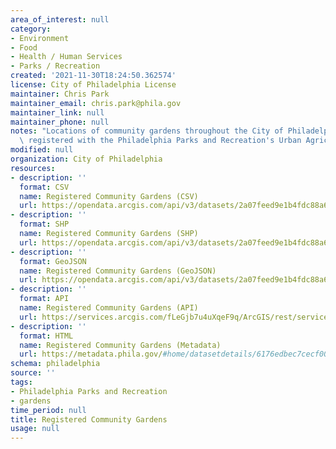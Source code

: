 ```yaml
---
area_of_interest: null
category:
- Environment
- Food
- Health / Human Services
- Parks / Recreation
created: '2021-11-30T18:24:50.362574'
license: City of Philadelphia License
maintainer: Chris Park
maintainer_email: chris.park@phila.gov
maintainer_link: null
maintainer_phone: null
notes: "Locations of community gardens throughout the City of Philadelphia that are\
  \ registered with the Philadelphia Parks and Recreation's Urban Agriculture Team."
modified: null
organization: City of Philadelphia
resources:
- description: ''
  format: CSV
  name: Registered Community Gardens (CSV)
  url: https://opendata.arcgis.com/api/v3/datasets/2a07feed9e1b4fdc88a64b70c0658c74_0/downloads/data?format=csv&spatialRefId=4326
- description: ''
  format: SHP
  name: Registered Community Gardens (SHP)
  url: https://opendata.arcgis.com/api/v3/datasets/2a07feed9e1b4fdc88a64b70c0658c74_0/downloads/data?format=shp&spatialRefId=4326
- description: ''
  format: GeoJSON
  name: Registered Community Gardens (GeoJSON)
  url: https://opendata.arcgis.com/api/v3/datasets/2a07feed9e1b4fdc88a64b70c0658c74_0/downloads/data?format=geojson&spatialRefId=4326
- description: ''
  format: API
  name: Registered Community Gardens (API)
  url: https://services.arcgis.com/fLeGjb7u4uXqeF9q/ArcGIS/rest/services/Registered_Community_Gardens/FeatureServer/0/query?where=1%3D1
- description: ''
  format: HTML
  name: Registered Community Gardens (Metadata)
  url: https://metadata.phila.gov/#home/datasetdetails/6176edbec7cecf001e606149/
schema: philadelphia
source: ''
tags:
- Philadelphia Parks and Recreation
- gardens
time_period: null
title: Registered Community Gardens
usage: null
---
```

